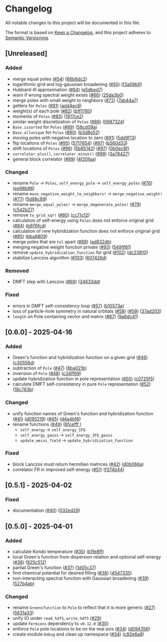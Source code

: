 # Changelog

All notable changes to this project will be documented in this file.

The format is based on [Keep a Changelog](https://keepachangelog.com/en/1.1.0/),
and this project adheres to [Semantic Versioning](https://semver.org/spec/v2.0.0.html).

## [Unreleased]

### Added

- merge equal poles ([#54](https://github.com/frankebel/DMFT.jl/pull/54)) ([66b6dc2](https://github.com/frankebel/DMFT.jl/commit/66b6dc218e681535645e7434da2ae204ffc4bfd3))
- logarithmic grid and log-gaussian broadening ([#55](https://github.com/frankebel/DMFT.jl/pull/55)) ([f3a09b0](https://github.com/frankebel/DMFT.jl/commit/f3a09b01e668d3ee188530d1c88ddac1a884b2a6))
- Hubbard-III approximation ([#64](https://github.com/frankebel/DMFT.jl/pull/64)) ([e5dbed7](https://github.com/frankebel/DMFT.jl/commit/e5dbed71f02c0949e646a6ba255a7249c2bf8de5))
- warn if wrong spectral weight exists ([#66](https://github.com/frankebel/DMFT.jl/pull/66)) ([25da3b0](https://github.com/frankebel/DMFT.jl/commit/25da3b0bf829ba4261094e2cbc1d5bad48bb2924))
- merge poles with small weight to neighbors ([#72](https://github.com/frankebel/DMFT.jl/pull/72)) ([7ab44a7](https://github.com/frankebel/DMFT.jl/commit/7ab44a7076250e47c623d3530dc583485d6843c9))
- getters for `Poles` ([#81](https://github.com/frankebel/DMFT.jl/pull/81)) ([add4ec6](https://github.com/frankebel/DMFT.jl/commit/add4ec6d421042265f42b8d9745b059a47fa5254))
- weight(s) of each pole ([#82](https://github.com/frankebel/DMFT.jl/pull/82)) ([b1f1780](https://github.com/frankebel/DMFT.jl/commit/b1f1780830c4a11b3f340cf3a5a64fc6f40e037b))
- moments of `Poles` ([#83](https://github.com/frankebel/DMFT.jl/pull/83)) ([1917ce2](https://github.com/frankebel/DMFT.jl/commit/1917ce246108a72562683d37832b525b1c8e5413))
- similar weight discretization of `Poles` ([#86](https://github.com/frankebel/DMFT.jl/pull/86)) ([0987324](https://github.com/frankebel/DMFT.jl/commit/0987324ceed55c9208cc18c6d10633dc12b129e0))
- `Base.issorted` for `Poles` ([#89](https://github.com/frankebel/DMFT.jl/pull/89)) ([58cd09a](https://github.com/frankebel/DMFT.jl/commit/58cd09a6f8f8fa19578ca9be45a2c1175d90c42a))
- `Base.allunique` for `Poles` ([#90](https://github.com/frankebel/DMFT.jl/pull/90)) ([b3d8e52](https://github.com/frankebel/DMFT.jl/commit/b3d8e52bee8141bc66725e5d5160af5beac5d92d))
- moving poles with negative location to zero ([#91](https://github.com/frankebel/DMFT.jl/pull/91)) ([5dd9f13](https://github.com/frankebel/DMFT.jl/commit/5dd9f13db14f88e19f1aa0bae8aadb9e1208666f))
- flip locations of `Poles` ([#95](https://github.com/frankebel/DMFT.jl/pull/95)) ([5717654](https://github.com/frankebel/DMFT.jl/commit/5717654fc8d59250b719cd43d4ac9ce99b3d8795)) ([#97](https://github.com/frankebel/DMFT.jl/pull/97)) ([b560d33](https://github.com/frankebel/DMFT.jl/commit/b560d330969e40db73357e9a9a727c857c9a5ff1))
- shift locations of `Poles` ([#96](https://github.com/frankebel/DMFT.jl/pull/96)) ([5b85142](https://github.com/frankebel/DMFT.jl/commit/5b85142bb4002ed807d1ad730becf295013fe8b3)) ([#97](https://github.com/frankebel/DMFT.jl/pull/97)) ([0b0ec8f](https://github.com/frankebel/DMFT.jl/commit/0b0ec8f5f7f075e4ccbd566248887f49ab33c220))
- `correlator_plus()`, `correlator_minus()` ([#98](https://github.com/frankebel/DMFT.jl/pull/98)) ([3a78427](https://github.com/frankebel/DMFT.jl/commit/3a78427753859d2a1fc34a9b4af1124be29c1260))
- general block correlator ([#99](https://github.com/frankebel/DMFT.jl/pull/99)) ([4f20faa](https://github.com/frankebel/DMFT.jl/commit/4f20faa45b68c969d47491cb859d25ed7c6856a1))

### Changed

- rename `Pole` → `Poles`, `self_energy_pole` → `self_energy_poles` ([#76](https://github.com/frankebel/DMFT.jl/pull/76)) ([ee98b96](https://github.com/frankebel/DMFT.jl/commit/ee98b96a051d91be21990a2d2f59300735a798b4))
- rename `move_negative_weight_to_neighbors!` → `merge_negative_weight!` ([#77](https://github.com/frankebel/DMFT.jl/pull/77)) ([5d88c89](https://github.com/frankebel/DMFT.jl/commit/5d88c898b2b0507009a78dcacb2f8dac1a36645d))
- rename `merge_equal_poles!` → `merge_degenerate_poles!` ([#79](https://github.com/frankebel/DMFT.jl/pull/79)) ([c5d2b27](https://github.com/frankebel/DMFT.jl/commit/c5d2b27ef19d635e0e93e34912c3b0a04668b2ab))
- remove `to_grid_sqr!` ([#80](https://github.com/frankebel/DMFT.jl/pull/80)) ([cc71c12](https://github.com/frankebel/DMFT.jl/commit/cc71c12923534a4fe5140930780e737b4a790308))
- calculation of self-energy using `Poles` does not enforce original grid ([#84](https://github.com/frankebel/DMFT.jl/pull/84)) ([b976fcd](https://github.com/frankebel/DMFT.jl/commit/b976fcd2b6d1a07b58fe1fb28dc0641d26929e9c))
- calculation of new hybridization function does not enforce original grid ([#85](https://github.com/frankebel/DMFT.jl/pull/85)) ([bba8809](https://github.com/frankebel/DMFT.jl/commit/bba8809f196627f18136f2a40582b9383fe15031))
- merge poles that are `tol` apart ([#88](https://github.com/frankebel/DMFT.jl/pull/88)) ([ad832db](https://github.com/frankebel/DMFT.jl/commit/ad832dbedb84980f8ea0352af543880ee676b7a3))
- merging negative weight function private ([#93](https://github.com/frankebel/DMFT.jl/pull/93)) ([5491f81](https://github.com/frankebel/DMFT.jl/commit/5491f81924d578487557f295cc023f1814e4bcbd))
- remove `update_hybridization_function` for grid ([#102](https://github.com/frankebel/DMFT.jl/pull/102)) ([dc23810](https://github.com/frankebel/DMFT.jl/commit/dc23810bb587498d9dff91bfedbec3a459eda58a))
- stabilize Lanczos algorithm ([#103](https://github.com/frankebel/DMFT.jl/pull/103)) ([607426d](https://github.com/frankebel/DMFT.jl/commit/607426da8ec4329276bda328bcd33f1c5a171e2d))

### Removed

- DMFT step with Lanczos ([#69](https://github.com/frankebel/DMFT.jl/pull/69)) ([34633dd](https://github.com/frankebel/DMFT.jl/commit/34633dd7e88e8e72aad84dbbd496677fd478c434))

### Fixed

- errors in DMFT self-consistency loop ([#57](https://github.com/frankebel/DMFT.jl/pull/57)) ([b10573a](https://github.com/frankebel/DMFT.jl/commit/b10573a5ff1b487878ead85c9fc63c53bc0ed731))
- loss of particle-hole symmetry in natural orbitals ([#58](https://github.com/frankebel/DMFT.jl/issues/58)) ([#59](https://github.com/frankebel/DMFT.jl/pull/59)) ([37ad203](https://github.com/frankebel/DMFT.jl/pull/59/commits/37ad2032a98c06f015ea29152481e9f52333b44c))
- `length` on Pole containing vector and matrix ([#67](https://github.com/frankebel/DMFT.jl/issues/67)) ([9a6dc41](https://github.com/frankebel/DMFT.jl/commit/9a6dc418cbeb3d84a074976c3ad15a0fb997513d))

## [0.6.0] - 2025-04-16

### Added

- Green's function and hybridization function on a given grid ([#46](https://github.com/frankebel/DMFT.jl/pull/46)) ([c30556d](https://github.com/frankebel/DMFT.jl/commit/c30556ddc816a1b9cf4aa1436d4a3fa88ce6b3fe))
- subtraction of `Pole` ([#47](https://github.com/frankebel/DMFT.jl/pull/47)) ([8ba021b](https://github.com/frankebel/DMFT.jl/commit/8ba021bee989cf8ba536fd38a51d43711df62775))
- inversion of `Pole` ([#48](https://github.com/frankebel/DMFT.jl/pull/48)) ([c34ff69](https://github.com/frankebel/DMFT.jl/commit/c34ff69349800085824d1430dbd975e83de9e8b3))
- update hybridization function in pole representation ([#50](https://github.com/frankebel/DMFT.jl/pull/50)) ([c0725f5](https://github.com/frankebel/DMFT.jl/commit/c0725f5572155657110980cf8caf28ed130a73cb))
- calculate DMFT self-consistency in pure `Pole` representation ([#52](https://github.com/frankebel/DMFT.jl/pull/52)) ([18c783b](https://github.com/frankebel/DMFT.jl/commit/18c783bfcada4463ebeb77d85fc8bef7fac357c7))

### Changed

- unify function names of Green's function and hybridization function ([#41](https://github.com/frankebel/DMFT.jl/pull/41)) ([d095219](https://github.com/frankebel/DMFT.jl/commit/d095219ade1ae73349ff79e8ea903f69f73159a7)) ([#45](https://github.com/frankebel/DMFT.jl/pull/45)) ([d4a4bf6](https://github.com/frankebel/DMFT.jl/commit/d4a4bf6dda05e8a97f9c749bfef08638d1985f89))
- rename functions ([#49](https://github.com/frankebel/DMFT.jl/pull/49)) ([6fcefff ](https://github.com/frankebel/DMFT.jl/commit/6fcefffa2f80c817b1dfa95a4001cec880ec6b66))
  - `self_energy` → `self_energy_IFG`
  - `self_energy_gauss` → `self_energy_IFG_gauss`
  - `update_weiss_field` → `update_hybridization_function`

### Fixed

- block Lanczos must return hermitian matrices ([#42](https://github.com/frankebel/DMFT.jl/pull/42)) ([d0b066a](https://github.com/frankebel/DMFT.jl/commit/d0b066aba90a8308ea0f9adeece25165e52acaba))
- correlator FR in improved self-energy ([#51](https://github.com/frankebel/DMFT.jl/pull/51)) ([f374b44](https://github.com/frankebel/DMFT.jl/commit/f374b444381c9c2a612561cf0d95c32a1733dff3))

## [0.5.1] - 2025-04-02

### Fixed

- documentation ([#40](https://github.com/frankebel/DMFT.jl/pull/40)) ([032ed29](https://github.com/frankebel/DMFT.jl/commit/032ed2981c1af41a57eb60616dcbab8f40fc8017))

## [0.5.0] - 2025-04-01

### Added

- calculate Kondo temperature ([#35](https://github.com/frankebel/DMFT.jl/pull/35)) ([b1fe8ff](https://github.com/frankebel/DMFT.jl/commit/b1fe8ff94cd895870281b48e2f6a73e0e1c41f7f))
- local Green's function from dispersion relation and optional self-energy ([#36](https://github.com/frankebel/DMFT.jl/pull/36)) ([925c512](https://github.com/frankebel/DMFT.jl/commit/925c51201131ee3fc282848aec5be907628ba789))
- partial Green's function ([#37](https://github.com/frankebel/DMFT.jl/pull/37)) ([1d05c37](https://github.com/frankebel/DMFT.jl/commit/1d05c37dc7556905ef139266a46ecef003360ecb))
- find chemical potential for desired filling ([#38](https://github.com/frankebel/DMFT.jl/pull/38)) ([4547335](https://github.com/frankebel/DMFT.jl/commit/45473351ee71a3a9e736ed836024c35dc97f47ae))
- non-interacting spectral function with Gaussian broadening ([#39](https://github.com/frankebel/DMFT.jl/pull/39)) ([527b4ab](https://github.com/frankebel/DMFT.jl/commit/527b4abfcb29952b322d2b1cb569887cf90fa23d))

### Changed

- rename `Greensfunction` to `Pole` to reflect that it is more generic ([#27](https://github.com/frankebel/DMFT.jl/issues/27)) ([5631a33](https://github.com/frankebel/DMFT.jl/commit/5631a33405a13b292b0b988edf7b14931b59344a))
- unify IO under `read_hdf5`, `write_hdf5` ([#29](https://github.com/frankebel/DMFT.jl/pull/29))
- update `Fermions` dependency to `v0.12.0` ([#30](https://github.com/frankebel/DMFT.jl/pull/30))
- enforce `Pole` pole locations to be on the real axis ([#34](https://github.com/frankebel/DMFT.jl/pull/34)) ([d094356](https://github.com/frankebel/DMFT.jl/commit/d094356cf8502aa6a25cdb0049918715182d459f))
- create module `Debug` and clean up namespace ([#34](https://github.com/frankebel/DMFT.jl/pull/34)) ([c92e6a8](https://github.com/frankebel/DMFT.jl/commit/c92e6a8a33b5bc787028015a5a40012f7e334985))
